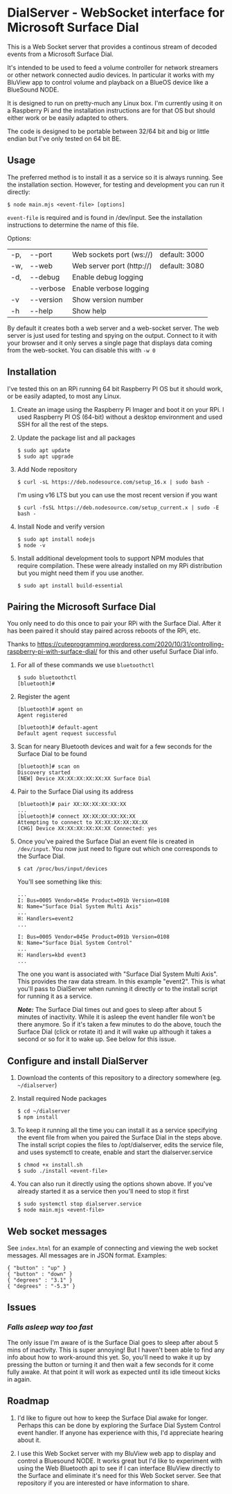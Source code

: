 # DialServer - WebSocket interface for Microsoft Surface Dial
This is a Web Socket server that provides a continous stream of decoded events from a Microsoft Surface Dial.

It's intended to be used to feed a volume controller for network streamers or other network connected audio devices.
In particular it works with my BluView app to control volume and playback on a BlueOS device like a BlueSound NODE.

It is designed to run on pretty-much any Linux box. I'm currently using it on a Raspberry Pi and the installation
instructions are for that OS but should either work or be easily adapted to others.

The code is designed to be portable between 32/64 bit and big or little endian but I've only tested on 64 bit BE.

## Usage
The preferred method is to install it as a service so it is always running. See the installation section. However, for testing and development you can run it directly:
```
$ node main.mjs <event-file> [options]
```

`event-file` is required and is found in /dev/input. See the installation instructions to determine the name of this file.

Options:
<table>
<tr><td>-p,</td><td>--port</td><td>Web sockets port (ws://)</td><td>default: 3000</td>
<tr><td>-w,</td><td>--web</td><td>Web server port (http://)</td><td>default: 3080</td>
<tr><td>-d,</td><td>--debug</td><td>Enable debug logging</td><td></td>
<tr><td></td><td>--verbose</td><td>Enable verbose logging</td><td></td>
<tr><td>-v</td><td>--version</td><td>Show version number</td><td></td>
<tr><td>-h</td><td>--help</td><td>Show help</td><td></td>
</table>

By default it creates both a web server and a web-socket server. The web server is just used for testing and spying on the output. Connect to it with your browser and it only serves a single page that displays data coming from the web-socket. You can disable this with `-w 0`

## Installation
I've tested this on an RPi running 64 bit Raspberry PI OS but it should work, or be easily adapted, to most any Linux.

1. Create an image using the Raspberry Pi Imager and boot it on your RPi. I used Raspberry PI OS (64-bit) without a desktop environment and used SSH for all the rest of the steps.

2. Update the package list and all packages
    ```
    $ sudo apt update
    $ sudo apt upgrade
    ```
3. Add Node repository
    ```
    $ curl -sL https://deb.nodesource.com/setup_16.x | sudo bash -
    ```    
    I'm using v16 LTS but you can use the most recent version if you want
    ```
    $ curl -fsSL https://deb.nodesource.com/setup_current.x | sudo -E bash -
    ```

4. Install Node and verify version
    ```
    $ sudo apt install nodejs
    $ node -v
    ```

5. Install additional development tools to support NPM modules that require compilation. These were already installed on my RPi distribution but you might need them if you use another.
    ```
    $ sudo apt install build-essential
    ```

## Pairing the Microsoft Surface Dial
You only need to do this once to pair your RPi with the Surface Dial. After it has been paired it should stay paired across reboots of the RPi, etc.

Thanks to https://cuteprogramming.wordpress.com/2020/10/31/controlling-raspberry-pi-with-surface-dial/ for this and other useful Surface Dial info.

1. For all of these commands we use `bluetoothctl`
    ```
    $ sudo bluetoothctl
    [bluetooth]#
    ```

2. Register the agent

    ```
    [bluetooth]# agent on
    Agent registered

    [bluetooth]# default-agent
    Default agent request successful
    ```

3. Scan for neary Bluetooth devices and wait for a few seconds for the Surface Dial to be found
    ```
    [bluetooth]# scan on
    Discovery started
    [NEW] Device XX:XX:XX:XX:XX:XX Surface Dial
    ```
4. Pair to the Surface Dial using its address
    ```
    [bluetooth]# pair XX:XX:XX:XX:XX:XX
    ...
    [bluetooth]# connect XX:XX:XX:XX:XX:XX
    Attempting to connect to XX:XX:XX:XX:XX:XX
    [CHG] Device XX:XX:XX:XX:XX:XX Connected: yes
    ```

5. Once you've paired the Surface Dial an event file is created in `/dev/input`. You now just need to figure out which one corresponds to the Surface Dial.
    ````
    $ cat /proc/bus/input/devices
    ````
    You'll see something like this:
    ````
    ...
    I: Bus=0005 Vendor=045e Product=091b Version=0108
    N: Name="Surface Dial System Multi Axis"
    ...
    H: Handlers=event2 
    ...
      
    I: Bus=0005 Vendor=045e Product=091b Version=0108
    N: Name="Surface Dial System Control"
    ...
    H: Handlers=kbd event3  
    ...
    ````
    The one you want is associated with "Surface Dial System Multi Axis". This provides the raw data stream. In this example "event2". This is what you'll pass to DialServer when running it directly or to the install script for running it as a service.

    ***Note:*** The Surface Dial times out and goes to sleep after about 5 minutes of inactivity. While it is asleep the event handler file won't be there anymore. So if it's taken a few minutes to do the above, touch the Surface Dial (click or rotate it) and it will wake up although it takes a second or so for it to wake up. See below for this issue.

## Configure and install DialServer
1. Download the contents of this repository to a directory somewhere (eg. `~/dialserver`)

2. Install required Node packages
    ````
    $ cd ~/dialserver
    $ npm install
    ````

3. To keep it running all the time you can install it as a service specifying the event file from when you paired the Surface Dial in the steps above. The install script copies the files to /opt/dialserver, edits the service file, and uses systemctl to create, enable and start the dialserver.service
    ````
    $ chmod +x install.sh
    $ sudo ./install <event-file>
    ````

4. You can also run it directly using the options shown above. If you've already started it as a service then you'll need to stop it first
    ````
    $ sudo systemctl stop dialserver.service
    $ node main.mjs <event-file>
    ````
## Web socket messages
See `index.html` for an example of connecting and viewing the web socket messages. All messages are in JSON format. Examples:
````
{ "button" : "up" }
{ "button" : "down" }
{ "degrees" : "3.1" }
{ "degrees" : "-5.3" }
````

## Issues
### ***Falls asleep way too fast***
The only issue I'm aware of is the Surface Dial goes to sleep after about 5 mins of inactivity. This is super annoying! But I haven't been able to find any info about how to work-around this yet. So, you'll need to wake it up by pressing the button or turning it and then wait a few seconds for it come fully awake. At that point it will work as expected until its idle timeout kicks in again.

## Roadmap
1. I'd like to figure out how to keep the Surface Dial awake for longer. Perhaps this can be done by exploring the Surface Dial System Control event handler. If anyone has experience with this, I'd appreciate hearing about it.

2. I use this Web Socket server with my BluView web app to display and control a Bluesound NODE. It works great but I'd like to experiment with using the Web Bluetooth api to see if I can interface BluView directly to the Surface and eliminate it's need for this Web Socket server. See that repository if you are interested or have information to share.
